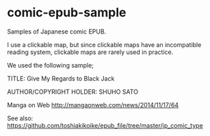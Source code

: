 # comic-epub-sample

Samples of Japanese comic EPUB.

I use a clickable map, but since clickable maps have an incompatible reading system, clickable maps are rarely used in practice.

We used the following sample;

TITLE: Give My Regards to Black Jack

AUTHOR/COPYRIGHT HOLDER: SHUHO SATO

Manga on Web
http://mangaonweb.com/news/2014/11/17/64


See also: https://github.com/toshiakikoike/epub_file/tree/master/jp_comic_type
